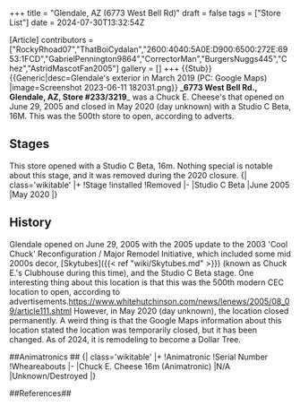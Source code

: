 +++
title = "Glendale, AZ (6773 West Bell Rd)"
draft = false
tags = ["Store List"]
date = 2024-07-30T13:32:54Z

[Article]
contributors = ["RockyRhoad07","ThatBoiCydalan","2600:4040:5A0E:D900:6500:272E:6953:1FCD","GabrielPennington9864","CorrectorMan","BurgersNuggs445","Chez","AstridMascotFan2005"]
gallery = []
+++
{{Stub}}{{Generic|desc=Glendale's exterior in March 2019 (PC: Google Maps) |image=Screenshot 2023-06-11 182031.png}}
**_6773 West Bell Rd., Glendale, AZ, Store #233/3219**_ was a Chuck E. Cheese's that opened on June 29, 2005 and closed in May 2020 (day unknown) with a Studio C Beta, 16M. This was the 500th store to open, according to adverts.

## Stages ##
This store opened with a Studio C Beta, 16m. Nothing special is notable about this stage, and it was removed during the 2020 closure.
{| class='wikitable'
|+
!Stage
!installed
!Removed
|-
|Studio C Beta
|June 2005
|May 2020
|}

## History ##
Glendale opened on June 29, 2005 with the 2005 update to the 2003 'Cool Chuck' Reconfiguration / Major Remodel Initiative, which included some mid 2000s decor, [Skytubes]({{< ref "wiki/Skytubes.md" >}}) (known as Chuck E.'s Clubhouse during this time), and the Studio C Beta stage. One interesting thing about this location is that this was the 500th modern CEC location to open, according to advertisements.<ref>https://www.whitehutchinson.com/news/lenews/2005/08_09/article111.shtml</ref> However, in May 2020 (day unknown), the location closed permanently. A weird thing is that the Google Maps information about this location stated the location was temporarily closed, but it has been changed. As of 2024, it is remodeling to become a Dollar Tree.




##Animatronics ##
{| class='wikitable'
|+
!Animatronic
!Serial Number
!Wheareabouts
|-
|Chuck E. Cheese 16m (Animatronic)
|N/A
|Unknown/Destroyed
|}

##References##
<references />